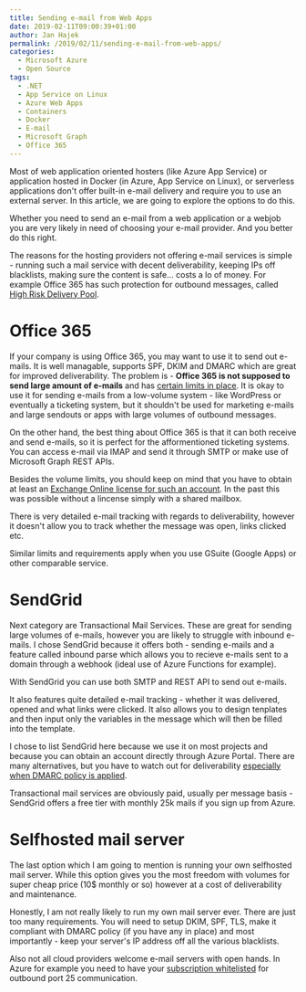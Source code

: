 ```yaml
---
title: Sending e-mail from Web Apps
date: 2019-02-11T09:00:39+01:00
author: Jan Hajek
permalink: /2019/02/11/sending-e-mail-from-web-apps/
categories:
  - Microsoft Azure
  - Open Source
tags:
  - .NET
  - App Service on Linux
  - Azure Web Apps
  - Containers
  - Docker
  - E-mail
  - Microsoft Graph
  - Office 365
---
```


<p>Most of web application oriented hosters (like Azure App Service) or application hosted in Docker (in Azure, App Service on Linux), or serverless applications don't offer built-in e-mail delivery and require you to use an external server. In this article, we are going to explore the options to do this.</p>



<!--more-->



<p>Whether you need to send an e-mail from a web application or a webjob you are very likely in need of choosing your e-mail provider. And you better do this right.</p>



<p>The reasons for the hosting providers not offering e-mail services is simple - running such a mail service with decent deliverability, keeping IPs off blacklists, making sure the content is safe... costs a lo of money. For example Office 365 has such protection for outbound messages, called <a href="https://docs.microsoft.com/en-us/office365/securitycompliance/high-risk-delivery-pool-for-outbound-messages">High Risk Delivery Pool</a>.</p>



<h1>Office 365</h1>



<p>If your company is using Office 365, you may want to use it to send out e-mails. It is well managable, supports SPF, DKIM and DMARC which are great for improved deliverability. The problem is - <strong>Office 365 is not supposed to send large amount of e-mails</strong> and has <a href="https://docs.microsoft.com/en-us/office365/servicedescriptions/exchange-online-service-description/exchange-online-limits#receiving-and-sending-limits">certain limits in place</a>. It is okay to use it for sending e-mails from a low-volume system - like WordPress or eventually a ticketing system, but it shouldn't be used for marketing e-mails and large sendouts or apps with large volumes of outbound messages.</p>



<p>On the other hand, the best thing about Office 365 is that it can both receive and send e-mails, so it is perfect for the afformentioned ticketing systems. You can access e-mail via IMAP and send it through SMTP or make use of Microsoft Graph REST APIs.</p>



<p>Besides the volume limits, you should keep on mind that you have to obtain at least an <a href="https://docs.microsoft.com/en-us/exchange/mail-flow-best-practices/how-to-set-up-a-multifunction-device-or-application-to-send-email-using-office-3#option-1-recommended-authenticate-your-device-or-application-directly-with-an-office-365-mailbox-and-send-mail-using-smtp-client-submission">Exchange Online license for such an account</a>. In the past this was possible without a lincense simply with a shared mailbox.</p>



<p>There is very detailed e-mail tracking with regards to deliverability, however it doesn't allow you to track whether the message was open, links clicked etc.</p>



<p>Similar limits and requirements apply when you use GSuite (Google Apps) or other comparable service.</p>



<h1>SendGrid</h1>



<p>Next category are Transactional Mail Services. These are great for sending large volumes of e-mails, however you are likely to struggle with inbound e-mails. I chose SendGrid because it offers both - sending e-mails and a feature called inbound parse which allows you to recieve e-mails sent to a domain through a webhook (ideal use of Azure Functions for example).</p>



<p>With SendGrid you can use both SMTP and REST API to send out e-mails.</p>



<p>It also features quite detailed e-mail tracking - whether it was delivered, opened and what links were clicked. It also allows you to design tenplates and then input only the variables in the message which will then be filled into the template.</p>



<p>I chose to list SendGrid here because we use it on most projects and because you can obtain an account directly through Azure Portal. There are many alternatives, but you have to watch out for deliverability <a href="https://blog.thenetw.org/2019/01/23/sendgrid-forwarding-and-dmarc-policy/">especially when DMARC policy is applied</a>.</p>



<p>Transactional mail services are obviously paid, usually per message basis - SendGrid offers a free tier with monthly 25k mails if you sign up from Azure.</p>



<h1>Selfhosted mail server</h1>



<p>The last option which I am going to mention is running your own selfhosted mail server. While this option gives you the most freedom with volumes for super cheap price (10$ monthly or so) however at a cost of deliverability and maintenance.</p>



<p>Honestly, I am not really likely to run my own mail server ever. There are just too many requirements. You will need to setup DKIM, SPF, TLS, make it compliant with DMARC policy (if you have any in place) and most importantly - keep your server's IP address off all the various blacklists.</p>



<p>Also not all cloud providers welcome e-mail servers with open hands. In Azure for example you need to have your <a href="https://blogs.msdn.microsoft.com/mast/2017/11/15/enhanced-azure-security-for-sending-emails-november-2017-update/">subscription whitelisted</a> for outbound port 25 communication.</p>
